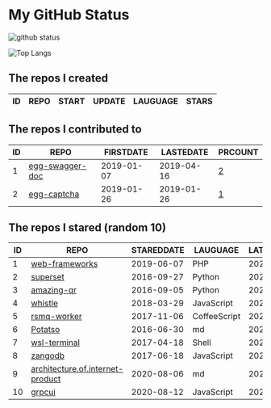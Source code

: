 # My GitHub Status

<img src="https://github-readme-stats-1.yihong0618.vercel.app/api?username=jc-lathander&show_icons=true&&&hide_title=true&count_private=true" alt="github status" />

![Top Langs](https://github-readme-stats-1.yihong0618.vercel.app/api/top-langs/?username=jc-lathander&layout=compact)

<!--START_SECTION:my_github-->
## The repos I created
| ID | REPO | START | UPDATE | LAUGUAGE | STARS |
|----|------|-------|--------|----------|-------|

## The repos I contributed to
| ID |                                REPO                                | FIRSTDATE  | LASTEDATE  |                                          PRCOUNT                                           |
|----|--------------------------------------------------------------------|------------|------------|--------------------------------------------------------------------------------------------|
|  1 | [egg-swagger-doc](https://github.com/Yanshijie-EL/egg-swagger-doc) | 2019-01-07 | 2019-04-16 | [2](https://github.com/Yanshijie-EL/egg-swagger-doc/pulls?q=is%3Apr+author%3Ajc-lathander) |
|  2 | [egg-captcha](https://github.com/Raoul1996/egg-captcha)            | 2019-01-26 | 2019-01-26 | [1](https://github.com/Raoul1996/egg-captcha/pulls?q=is%3Apr+author%3Ajc-lathander)        |

## The repos I stared (random 10)
| ID |                                                REPO                                                | STAREDDATE |   LAUGUAGE   | LATESTUPDATE |
|----|----------------------------------------------------------------------------------------------------|------------|--------------|--------------|
|  1 | [web-frameworks](https://github.com/the-benchmarker/web-frameworks)                                | 2019-06-07 | PHP          | 2021-07-10   |
|  2 | [superset](https://github.com/apache/superset)                                                     | 2016-09-27 | Python       | 2021-07-10   |
|  3 | [amazing-qr](https://github.com/x-hw/amazing-qr)                                                   | 2016-09-05 | Python       | 2021-07-09   |
|  4 | [whistle](https://github.com/avwo/whistle)                                                         | 2018-03-29 | JavaScript   | 2021-07-10   |
|  5 | [rsmq-worker](https://github.com/mpneuried/rsmq-worker)                                            | 2017-11-06 | CoffeeScript | 2021-03-19   |
|  6 | [Potatso](https://github.com/icodesign/Potatso)                                                    | 2016-06-30 | md           | 2021-07-02   |
|  7 | [wsl-terminal](https://github.com/mskyaxl/wsl-terminal)                                            | 2017-04-18 | Shell        | 2021-07-08   |
|  8 | [zangodb](https://github.com/erikolson186/zangodb)                                                 | 2017-06-18 | JavaScript   | 2021-07-07   |
|  9 | [architecture.of.internet-product](https://github.com/davideuler/architecture.of.internet-product) | 2020-08-06 | md           | 2021-07-10   |
| 10 | [grpcui](https://github.com/fullstorydev/grpcui)                                                   | 2020-08-12 | JavaScript   | 2021-07-10   |

<!--END_SECTION:my_github-->
